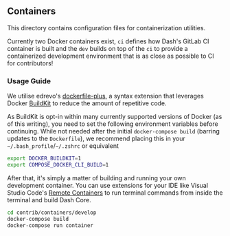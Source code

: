 ## Containers

This directory contains configuration files for containerization utilities.

Currently two Docker containers exist, `ci` defines how Dash's GitLab CI container is built and the `dev` builds on top of the `ci` to provide a containerized development environment that is as close as possible to CI for contributors!

### Usage Guide

We utilise edrevo's [dockerfile-plus](https://github.com/edrevo/dockerfile-plus), a syntax extension that
leverages Docker [BuildKit](https://docs.docker.com/develop/develop-images/build_enhancements/) to reduce
the amount of repetitive code.

As BuildKit is opt-in within many currently supported versions of Docker (as of this writing), you need to
set the following environment variables before continuing. While not needed after the initial `docker-compose build`
(barring updates to the `Dockerfile`), we recommend placing this in your `~/.bash_profile`/`~/.zshrc` or equivalent

```bash
export DOCKER_BUILDKIT=1
export COMPOSE_DOCKER_CLI_BUILD=1
```

After that, it's simply a matter of building and running your own development container. You can use extensions
for your IDE like Visual Studio Code's [Remote Containers](https://code.visualstudio.com/docs/remote/containers)
to run terminal commands from inside the terminal and build Dash Core.

```bash
cd contrib/containers/develop
docker-compose build
docker-compose run container
```
